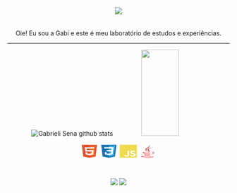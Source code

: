 <div align="center">  
<img src="https://i.pinimg.com/564x/f0/39/56/f0395689242a563195ba2e33c4d78e83.jpg" />
</div>

<div align="center"><br>  
<p>Oie! Eu sou a Gabi e este é meu laboratório de estudos e experiências. </p>
</div>

---

<div align="center">  
  <img width="49%" height="195px" src="https://github-readme-stats.vercel.app/api?username=gabssena&show_icons=true&count_private=true&hide_border=true&title_color=ED9AC7&icon_color=ED9AC7&text_color=ED9AC7&bg_color=0d1117" alt="Gabrieli Sena github stats" /> 
  <img width="41%" height="195px" src="https://github-readme-stats.vercel.app/api/top-langs/?username=gabssena&layout=compact&hide_border=true&title_color=ED9AC7&text_color=ED9AC7&bg_color=0d1117" />
</div>


<div align="center"><br>  
  <img align="center" alt="Gabi-HTML" height="30" width="40" src="https://raw.githubusercontent.com/devicons/devicon/master/icons/html5/html5-original.svg">
  <img align="center" alt="Gabi-CSS" height="30" width="40" src="https://raw.githubusercontent.com/devicons/devicon/master/icons/css3/css3-original.svg">
  <img align="center" alt="Gabi-Js" height="30" width="40" src="https://raw.githubusercontent.com/devicons/devicon/master/icons/javascript/javascript-plain.svg">
  <img align="center" alt="Gabi-Java" height="30" width="40" src="https://raw.githubusercontent.com/devicons/devicon/master/icons/java/java-plain.svg">

##

  <div align="center"><br>
      <a href="https://www.linkedin.com/in/gabrieli-machado-sena/" target="_blank"><img src="https://img.shields.io/badge/-LinkedIn-%230077B5?style=for-the-badge&logo=linkedin&logoColor=white" target="_blank"></a> 
      <a href="https://instagram.com/gabrieli._sena" target="_blank"><img src="https://img.shields.io/badge/-Instagram-%23E4405F?style=for-the-badge&logo=instagram&logoColor=white" target="_blank"></a>
  </div>
